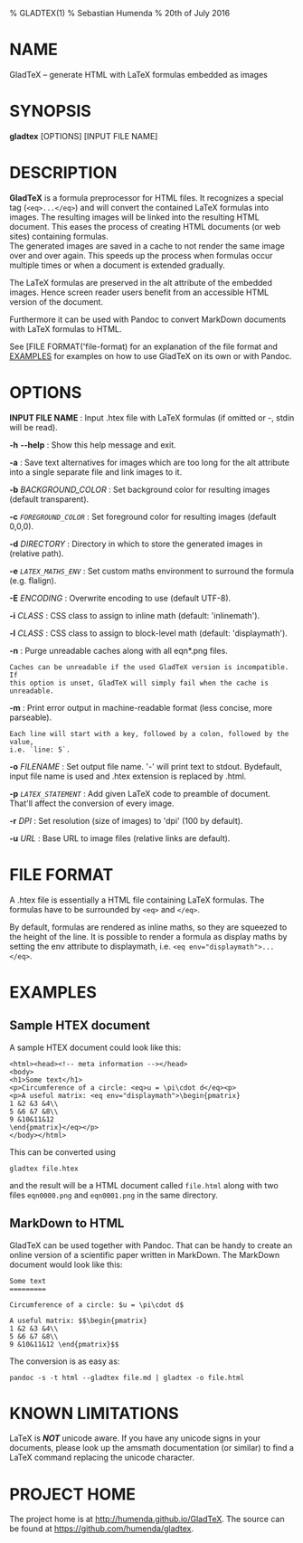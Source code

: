 % GLADTEX(1)
% Sebastian Humenda
% 20th of July 2016

# NAME

GladTeX – generate HTML with LaTeX formulas embedded as images

# SYNOPSIS

**gladtex** [OPTIONS] [INPUT  FILE NAME]


# DESCRIPTION

**GladTeX** is a formula preprocessor for HTML files. It recognizes a special tag
(`<eq>...</eq>`) and will convert the contained LaTeX formulas into images. The
resulting images will be linked into the resulting HTML document.  This eases
the process of creating HTML
documents (or web sites) containing formulas.\
The generated images are saved in a cache to not render the same image over
and over again. This speeds up the process when formulas occur multiple times or
when a document is extended gradually.

The LaTeX formulas are preserved in the alt attribute of the embedded images.
Hence screen reader users benefit from an accessible HTML version of the
document.

Furthermore it can be used with Pandoc to convert MarkDown documents with LaTeX
formulas to HTML.

See [FILE FORMAT('file-format) for an explanation of the file format and
[EXAMPLES](#examples) for examples on how to use GladTeX on its own or with
Pandoc.

# OPTIONS

**INPUT FILE NAME**
:   Input .htex file with LaTeX formulas (if omitted or -, stdin will be read).

**-h** **--help**
:   Show this help message and exit.

**-a**
:   Save text alternatives for images which are too long for the alt attribute
    into a single separate file and link images to it.

**-b** _BACKGROUND_COLOR_
:   Set background color for resulting images (default transparent).

**-c** _`FOREGROUND_COLOR`_
:   Set foreground color for resulting images (default 0,0,0).

**-d** _DIRECTORY_
:   Directory in which to store the generated images in (relative path).

**-e** _`LATEX_MATHS_ENV`_
:   Set custom maths environment to surround the formula (e.g. flalign).

**-E** _ENCODING_
:   Overwrite encoding to use (default UTF-8).

**-i** _CLASS_
:   CSS class to assign to inline math (default: 'inlinemath').

**-l** _CLASS_
:   CSS class to assign to block-level math (default: 'displaymath').

**-n**
:   Purge unreadable caches along with all eqn*.png files.

    Caches can be unreadable if the used GladTeX version is incompatible. If
    this option is unset, GladTeX will simply fail when the cache is unreadable.

**-m**
:     Print error output in machine-readable format (less concise, more parseable).

    Each line will start with a key, followed by a colon, followed by the value,
    i.e. `line: 5`.

**-o** _FILENAME_
:   Set output file name. '-' will print text to stdout. Bydefault, input file
    name is used and .htex extension is replaced by .html.

**-p** _`LATEX_STATEMENT`_
:   Add given LaTeX code to preamble of document. That'll affect the conversion
    of every image.

**-r** _DPI_
:   Set resolution (size of images) to 'dpi' (100 by default).

**-u** _URL_
:   Base URL to image files (relative links are default).

# FILE FORMAT

A .htex file is essentially a HTML file containing LaTeX formulas. The formulas
have to be surrounded by `<eq>` and `</eq>`.

By default, formulas are rendered as inline maths, so they are squeezed to the
height of the line. It is possible to render a formula as display maths by
setting the env attribute to displaymath, i.e. `<eq env="displaymath">...</eq>`.

# EXAMPLES

## Sample HTEX document

A sample HTEX document could look like this:

~~~~
<html><head><!-- meta information --></head>
<body>
<h1>Some text</h1>
<p>Circumference of a circle: <eq>u = \pi\cdot d</eq><p>
<p>A useful matrix: <eq env="displaymath">\begin{pmatrix}
1 &2 &3 &4\\
5 &6 &7 &8\\
9 &10&11&12
\end{pmatrix}</eq></p>
</body></html>
~~~~

This can be converted using 

    gladtex file.htex

and the result will be a HTML document called `file.html` along with two files
`eqn0000.png` and `eqn0001.png` in the same directory.

## MarkDown to HTML

GladTeX can be used together with Pandoc. That can be handy to create an online
version of a scientific paper written in MarkDown. The MarkDown document would
look like this:

~~~~
Some text
=========

Circumference of a circle: $u = \pi\cdot d$

A useful matrix: $$\begin{pmatrix}
1 &2 &3 &4\\
5 &6 &7 &8\\
9 &10&11&12 \end{pmatrix}$$
~~~~

The conversion is as easy as:

    pandoc -s -t html --gladtex file.md | gladtex -o file.html

# KNOWN LIMITATIONS

LaTeX is *****NOT***** unicode aware. If you have any unicode signs in your
documents, please look up the amsmath documentation (or similar) to find a LaTeX
command replacing the unicode character.

# PROJECT HOME

The project home is at <http://humenda.github.io/GladTeX>. The source can be
found at <https://github.com/humenda/gladtex>.

